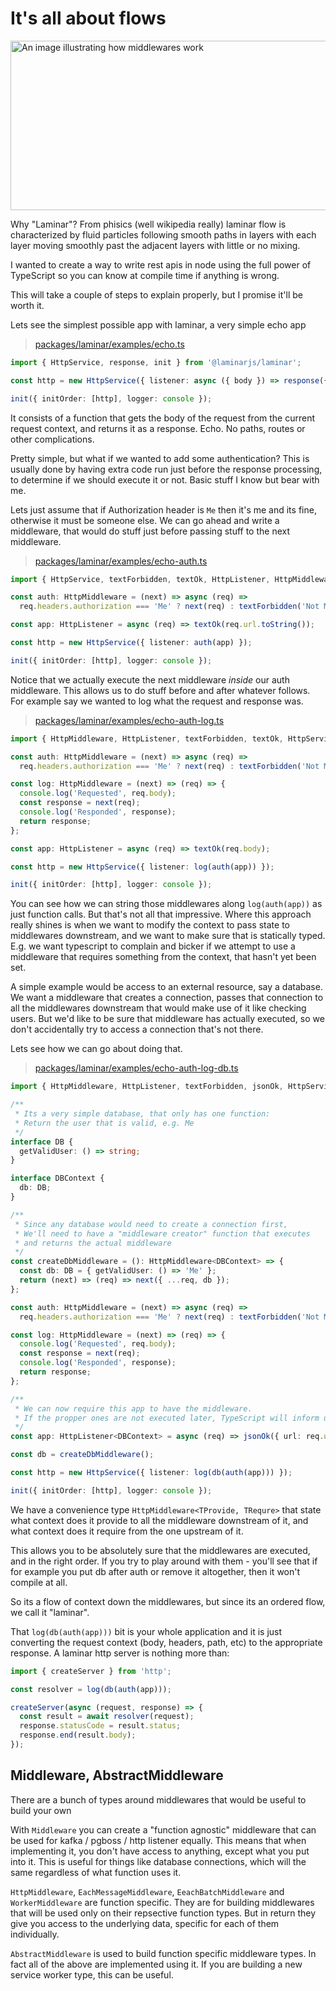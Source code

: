 # It's all about flows

<img src="assets/middlewares.png" alt="An image illustrating how middlewares work" width="861" height="271">

Why "Laminar"? From phisics (well wikipedia really) laminar flow is characterized by fluid particles following smooth paths in layers with each layer moving smoothly past the adjacent layers with little or no mixing.

I wanted to create a way to write rest apis in node using the full power of TypeScript so you can know at compile time if anything is wrong.

This will take a couple of steps to explain properly, but I promise it'll be worth it.

Lets see the simplest possible app with laminar, a very simple echo app

> [packages/laminar/examples/echo.ts](https://github.com/ivank/laminar/tree/main/packages/laminar/examples/echo.ts)

```typescript
import { HttpService, response, init } from '@laminarjs/laminar';

const http = new HttpService({ listener: async ({ body }) => response({ body }) });

init({ initOrder: [http], logger: console });
```

It consists of a function that gets the body of the request from the current request context, and returns it as a response. Echo.
No paths, routes or other complications.

Pretty simple, but what if we wanted to add some authentication? This is usually done by having extra code run just before the response processing, to determine if we should execute it or not. Basic stuff I know but bear with me.

Lets just assume that if Authorization header is `Me` then it's me and its fine, otherwise it must be someone else.
We can go ahead and write a middleware, that would do stuff just before passing stuff to the next middleware.

> [packages/laminar/examples/echo-auth.ts](https://github.com/ivank/laminar/tree/main/packages/laminar/examples/echo-auth.ts)

```typescript
import { HttpService, textForbidden, textOk, HttpListener, HttpMiddleware, init } from '@laminarjs/laminar';

const auth: HttpMiddleware = (next) => async (req) =>
  req.headers.authorization === 'Me' ? next(req) : textForbidden('Not Me');

const app: HttpListener = async (req) => textOk(req.url.toString());

const http = new HttpService({ listener: auth(app) });

init({ initOrder: [http], logger: console });
```

Notice that we actually execute the next middleware _inside_ our auth middleware. This allows us to do stuff before and after whatever follows. For example say we wanted to log what the request and response was.

> [packages/laminar/examples/echo-auth-log.ts](https://github.com/ivank/laminar/tree/main/packages/laminar/examples/echo-auth-log.ts)

```typescript
import { HttpMiddleware, HttpListener, textForbidden, textOk, HttpService, init } from '@laminarjs/laminar';

const auth: HttpMiddleware = (next) => async (req) =>
  req.headers.authorization === 'Me' ? next(req) : textForbidden('Not Me');

const log: HttpMiddleware = (next) => (req) => {
  console.log('Requested', req.body);
  const response = next(req);
  console.log('Responded', response);
  return response;
};

const app: HttpListener = async (req) => textOk(req.body);

const http = new HttpService({ listener: log(auth(app)) });

init({ initOrder: [http], logger: console });
```

You can see how we can string those middlewares along `log(auth(app))` as just function calls. But that's not all that impressive. Where this approach really shines is when we want to modify the context to pass state to middlewares downstream, and we want to make sure that is statically typed. E.g. we want typescript to complain and bicker if we attempt to use a middleware that requires something from the context, that hasn't yet been set.

A simple example would be access to an external resource, say a database. We want a middleware that creates a connection, passes that connection to all the middlewares downstream that would make use of it like checking users. But we'd like to be sure that middleware has actually executed, so we don't accidentally try to access a connection that's not there.

Lets see how we can go about doing that.

> [packages/laminar/examples/echo-auth-log-db.ts](https://github.com/ivank/laminar/tree/main/packages/laminar/examples/echo-auth-log-db.ts)

```typescript
import { HttpMiddleware, HttpListener, textForbidden, jsonOk, HttpService, init } from '@laminarjs/laminar';

/**
 * Its a very simple database, that only has one function:
 * Return the user that is valid, e.g. Me
 */
interface DB {
  getValidUser: () => string;
}

interface DBContext {
  db: DB;
}

/**
 * Since any database would need to create a connection first,
 * We'll need to have a "middleware creator" function that executes
 * and returns the actual middleware
 */
const createDbMiddleware = (): HttpMiddleware<DBContext> => {
  const db: DB = { getValidUser: () => 'Me' };
  return (next) => (req) => next({ ...req, db });
};

const auth: HttpMiddleware = (next) => async (req) =>
  req.headers.authorization === 'Me' ? next(req) : textForbidden('Not Me');

const log: HttpMiddleware = (next) => (req) => {
  console.log('Requested', req.body);
  const response = next(req);
  console.log('Responded', response);
  return response;
};

/**
 * We can now require this app to have the middleware.
 * If the propper ones are not executed later, TypeScript will inform us at compile time.
 */
const app: HttpListener<DBContext> = async (req) => jsonOk({ url: req.url.toString(), user: req.db.getValidUser() });

const db = createDbMiddleware();

const http = new HttpService({ listener: log(db(auth(app))) });

init({ initOrder: [http], logger: console });
```

We have a convenience type `HttpMiddleware<TProvide, TRequre>` that state what context does it provide to all the middleware downstream of it, and what context does it require from the one upstream of it.

This allows you to be absolutely sure that the middlewares are executed, and in the right order. If you try to play around with them - you'll see that if for example you put db after auth or remove it altogether, then it won't compile at all.

So its a flow of context down the middlewares, but since its an ordered flow, we call it "laminar".

That `log(db(auth(app)))` bit is your whole application and it is just converting the request context (body, headers, path, etc) to the appropriate response. A laminar http server is nothing more than:

```typescript
import { createServer } from 'http';

const resolver = log(db(auth(app)));

createServer(async (request, response) => {
  const result = await resolver(request);
  response.statusCode = result.status;
  response.end(result.body);
});
```

## Middleware, AbstractMiddleware

There are a bunch of types around middlewares that would be useful to build your own

With `Middleware` you can create a "function agnostic" middleware that can be used for kafka / pgboss / http listener equally. This means that when implementing it, you don't have access to anything, except what you put into it. This is useful for things like database connections, which will the same regardless of what function uses it.

`HttpMiddleware`, `EachMessageMiddleware`, `EeachBatchMiddleware` and `WorkerMiddleware` are function specific. They are for building middlewares that will be used only on their repsective function types. But in return they give you access to the underlying data, specific for each of them individually.

`AbstractMiddleware` is used to build function specific middleware types. In fact all of the above are implemented using it. If you are building a new service worker type, this can be useful.
